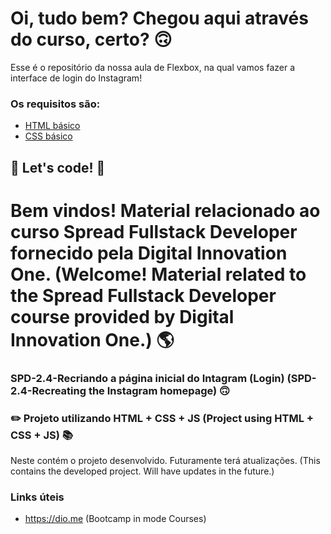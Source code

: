 # Oi, tudo bem? Chegou aqui através do curso, certo? 🙃

Esse é o repositório da nossa aula de Flexbox, na qual vamos fazer a interface de login do Instagram! 

### Os requisitos são:

* [HTML básico](https://www.w3schools.com/html/)
* [CSS básico](https://developer.mozilla.org/pt-BR/docs/Web/CSS)

## 🚀 Let's code! 🚀

# Bem vindos! Material relacionado ao curso Spread Fullstack Developer fornecido pela Digital Innovation One. (Welcome! Material related to the Spread Fullstack Developer course provided by Digital Innovation One.) 🌎

### SPD-2.4-Recriando a página inicial do Intagram (Login) (SPD-2.4-Recreating the Instagram homepage) 🙃

### ✏️ Projeto utilizando HTML + CSS + JS (Project using HTML + CSS + JS) 📚

Neste contém o projeto desenvolvido. Futuramente terá atualizações. (This contains the developed project. Will have updates in the future.)

### Links úteis
+ https://dio.me (Bootcamp in mode Courses)


